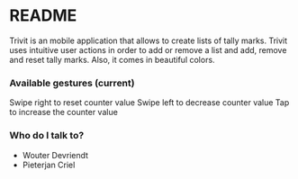 # README #

Trivit is an mobile application that allows to create lists of tally marks. Trivit uses intuitive user actions in order to add or remove a list and add, remove and reset tally marks. Also, it comes in beautiful colors.

### Available gestures (current) ###

Swipe right to reset counter value
Swipe left to decrease counter value
Tap to increase the counter value

### Who do I talk to? ###

* Wouter Devriendt
* Pieterjan Criel